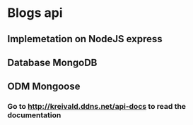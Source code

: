 # Blogs api

## Implemetation on NodeJS express
## Database MongoDB
## ODM Mongoose

### Go to http://kreivald.ddns.net/api-docs to read the documentation